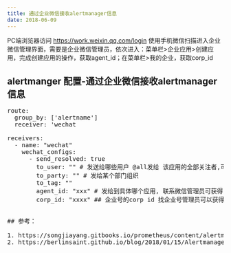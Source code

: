 ```yaml
---
title: 通过企业微信接收alertmanager信息
date: 2018-06-09
---
```


PC端浏览器访问 https://work.weixin.qq.com/login 使用手机微信扫描进入企业微信管理界面，需要是企业微信管理员，依次进入：菜单栏>企业应用>创建应用，完成创建应用的操作，获取agent_id；在菜单栏>我的企业，获取corp_id

## alertmanger 配置-通过企业微信接收alertmanager信息

<pre>
route:
  group_by: ['alertname']
  receiver: 'wechat
  
receivers:
  - name: "wechat"
    wechat_configs:
      - send_resolved: true
        to_user: "" # 发送给哪些用户 @all发给 该应用的全部关注者,可以参考微信api文档,可以写具体某人微信号,多人用|分割
        to_party: "" # 发给某个部门组织
        to_tag: ""
        agent_id: "xxx" # 发给到具体哪个应用, 联系微信管理员可获得
        corp_id: "xxxx" ## 企业号的corp id 找企业号管理员可以获得,同全局设置
<pre>

## 参考： 

1. https://songjiayang.gitbooks.io/prometheus/content/alertmanager/wechat.html
2. https://berlinsaint.github.io/blog/2018/01/15/Alertmanager%E6%94%AF%E6%8C%81%E4%BC%81%E4%B8%9A%E5%BE%AE%E4%BF%A1%E5%95%A6/